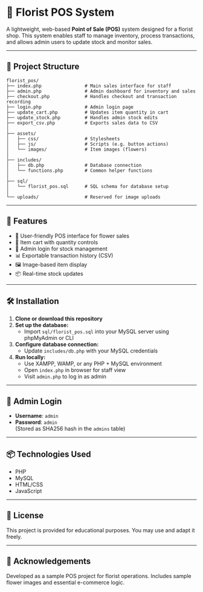 # 🌸 Florist POS System

A lightweight, web-based **Point of Sale (POS)** system designed for a florist shop. This system enables staff to manage inventory, process transactions, and allows admin users to update stock and monitor sales.

---

## 📁 Project Structure

```
florist_pos/
├── index.php                # Main sales interface for staff
├── admin.php                # Admin dashboard for inventory and sales
├── checkout.php             # Handles checkout and transaction recording
├── login.php                # Admin login page
├── update_cart.php          # Updates item quantity in cart
├── update_stock.php         # Handles admin stock edits
├── export_csv.php           # Exports sales data to CSV
│
├── assets/
│   ├── css/                 # Stylesheets
│   ├── js/                  # Scripts (e.g. button actions)
│   └── images/              # Item images (flowers)
│
├── includes/
│   ├── db.php               # Database connection
│   └── functions.php        # Common helper functions
│
├── sql/
│   └── florist_pos.sql      # SQL schema for database setup
│
└── uploads/                 # Reserved for image uploads
```

---

## 🚀 Features

- 💐 User-friendly POS interface for flower sales
- 🛒 Item cart with quantity controls
- 🔐 Admin login for stock management
- 📊 Exportable transaction history (CSV)
- 🖼️ Image-based item display
- 📦 Real-time stock updates

---

## 🛠️ Installation

1. **Clone or download this repository**
2. **Set up the database:**
   - Import `sql/florist_pos.sql` into your MySQL server using phpMyAdmin or CLI
3. **Configure database connection:**
   - Update `includes/db.php` with your MySQL credentials
4. **Run locally:**
   - Use XAMPP, WAMP, or any PHP + MySQL environment
   - Open `index.php` in browser for staff view
   - Visit `admin.php` to log in as admin

---

## 🔑 Admin Login

- **Username**: `admin`  
- **Password**: `admin`  
(Stored as SHA256 hash in the `admins` table)

---

## 📦 Technologies Used

- PHP
- MySQL
- HTML/CSS
- JavaScript

---

## 📄 License

This project is provided for educational purposes. You may use and adapt it freely.

---

## 🙏 Acknowledgements

Developed as a sample POS project for florist operations. Includes sample flower images and essential e-commerce logic.
